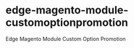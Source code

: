 edge-magento-module-customoptionpromotion
=========================================

Edge Magento Module Custom Option Promotion
